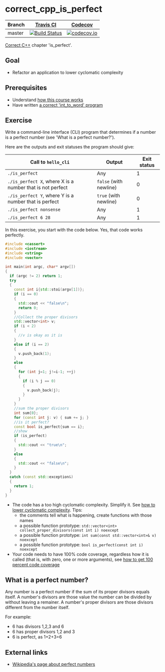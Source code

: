 # correct_cpp_is_perfect

Branch|[Travis CI](https://travis-ci.org)|[Codecov](https://www.codecov.io)
---|---|---
master|[![Build Status](https://travis-ci.org/richelbilderbeek/correct_cpp_is_perfect.svg?branch=master)](https://travis-ci.org/richelbilderbeek/correct_cpp_is_perfect)|[![codecov.io](https://codecov.io/github/richelbilderbeek/correct_cpp_is_perfect/coverage.svg?branch=master)](https://codecov.io/github/richelbilderbeek/correct_cpp_is_perfect/branch/master)

[Correct C++](https://github.com/richelbilderbeek/correct_cpp) chapter 'is_perfect'.

## Goal

 * Refactor an application to lower cyclomatic complexity

## Prerequisites

 * Understand [how this course works](https://github.com/richelbilderbeek/correct_cpp/blob/master/how_this_course_works.md)
 * Have written [a correct 'int_to_word' program](https://github.com/richelbilderbeek/correct_cpp_int_to_word)

## Exercise

Write a command-line interface (CLI) program that determines if a number is a perfect number (see 'What is a perfect number?').

Here are the outputs and exit statuses the program should give:

Call to `hello_cli`|Output|Exit status
---|---|---
`./is_perfect`|Any|1
`./is_perfect X`, where X is a number that is not perfect|`false` (with newline)|0
`./is_perfect Y`, where Y is a number that is perfect|`true` (with newline)|0
`./is_perfect nonsense`|Any|1
`./is_perfect 6 28`|Any|1

In this exercise, you start with the code below. Yes, that code works perfectly. 

```c++
#include <cassert>
#include <iostream>
#include <string>
#include <vector>

int main(int argc, char* argv[])
{
  if (argc != 2) return 1;
  try
  {
    const int i{std::stoi(argv[1])};
    if (i == 0)
    {
      std::cout << "false\n";
      return 0;
    }
    //Collect the proper divisors
    std::vector<int> v;
    if (i < 2)
    {
      //v is okay as it is
    }
    else if (i == 2)
    {
      v.push_back(1);
    }
    else
    {
      for (int j=1; j!=i-1; ++j)
      {
        if (i % j == 0)
        {
          v.push_back(j);
        }
      }
    }
    //sum the proper divisors
    int sum{0};
    for (const int j: v) { sum += j; }
    //is it perfect?
    const bool is_perfect{sum == i};
    //show
    if (is_perfect)
    {
      std::cout << "true\n";
    }
    else
    {
      std::cout << "false\n";
    }
  }
  catch (const std::exception&)
  {
    return 1;
  }
}
```

 * The code has a too high cyclomatic complexity. Simplify it. See [how to lower cyclomatic complexity](https://github.com/richelbilderbeek/correct_cpp/blob/master/how_to_lower_cyclomatic_complexity.md). 
   Tips:
     * the comments tell what is happening, create functions with those names
     * a possible function prototype: `std::vector<int> collect_proper_divisors(const int i) noexcept`
     * a possible function prototype: `int sum(const std::vector<int>& v) noexcept`
     * a possible function prototype: `bool is_perfect(const int i) noexcept`
 * Your code needs to have 100% code coverage, regardless how it is called (that is, with zero, one or more arguments), 
   see [how to get 100 percent code coverage](https://github.com/richelbilderbeek/correct_cpp/blob/master/how_to_get_100_percent_code_coverage.md)

## What is a perfect number?

Any number is a perfect number if the sum of its proper divisors equals itself.
A number's divisors are those value the number can be divided by without leaving a remainer.
A number's proper divisors are those divisors different from the number itself.

For example:
 * 6 has divisors 1,2,3 and 6
 * 6 has proper divisors 1,2 and 3
 * 6 is perfect, as 1+2+3=6

## External links

 * [Wikipedia's page about perfect numbers](https://en.wikipedia.org/wiki/Perfect_number)

